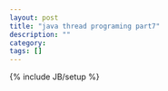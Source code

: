 ```yaml
---
layout: post
title: "java thread programing part7"
description: ""
category: 
tags: []
---
```

{% include JB/setup %}
